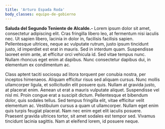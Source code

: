 ```yaml
---
title: 'Arturo Espada Roda'
body_classes: equipo-de-gobierno
---
```


**Saluda del Segundo Teniente de Alcalde.-** Lorem ipsum dolor sit amet, consectetur adipiscing elit. Cras fringilla libero leo, at fermentum nisi iaculis nec. Ut sapien libero, lacinia in dolor in, facilisis facilisis sapien. Pellentesque ultrices, neque ac vulputate rutrum, justo ipsum tincidunt justo, id imperdiet est erat in mauris. Sed in interdum quam. Suspendisse laoreet enim ante, at efficitur orci vehicula id. Sed vitae tempus nunc. Nullam rhoncus eget enim at dapibus. Nunc consectetur dapibus dui, in elementum ex condimentum ac.

Class aptent taciti sociosqu ad litora torquent per conubia nostra, per inceptos himenaeos. Aliquam efficitur risus sed aliquam cursus. Nunc mollis ullamcorper ligula, et sollicitudin elit posuere quis. Nullam at gravida justo, at placerat enim. Aenean ut erat a mauris vulputate aliquet. Suspendisse vel nisl mi. Proin congue erat a suscipit dictum. Pellentesque et bibendum dolor, quis sodales tellus. Sed tempus fringilla elit, vitae efficitur velit elementum ac. Vestibulum cursus a quam ut ullamcorper. Nullam eget enim quis turpis feugiat placerat. Nam nec enim eget elit iaculis posuere. Praesent gravida ultrices tortor, sit amet sodales est tempor sed. Vivamus tincidunt lacinia sagittis. Nam at eleifend lorem, id posuere neque.
